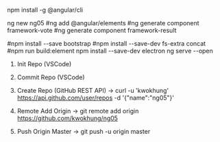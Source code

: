 npm install -g @angular/cli

ng new ng05
#ng add @angular/elements
#ng generate component framework-vote
#ng generate component framework-result

#npm install --save bootstrap
#npm install --save-dev fs-extra concat
#npm run build:element
npm install --save-dev electron
ng serve --open

1. Init Repo (VSCode)

2. Commit Repo (VSCode)

3. Create Repo (GitHub REST API)
-> curl -u 'kwokhung' https://api.github.com/user/repos -d '{"name":"ng05"}'

4. Remote Add Origin
-> git remote add origin https://github.com/kwokhung/ng05

5. Push Origin Master
-> git push -u origin master

